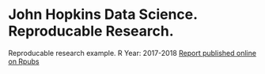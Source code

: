# John Hopkins Data Science. Reproducable Research. 
Reproducable research example.
R 
Year: 2017-2018
[Report published online on Rpubs](https://rpubs.com/vwsingh/349862)
